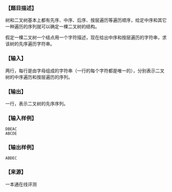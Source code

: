 ### 【题目描述】

树和二叉树基本上都有先序、中序、后序、按层遍历等遍历顺序，给定中序和其它一种遍历的序列就可以确定一棵二叉树的结构。

假定一棵二叉树一个结点用一个字符描述，现在给出中序和按层遍历的字符串，求该树的先序遍历字符串。

### 【输入】

两行，每行是由字母组成的字符串（一行的每个字符都是唯一的），分别表示二叉树的中序遍历和按层遍历的序列。

### 【输出】

一行，表示二叉树的先序序列。

### 【输入样例】

```
DBEAC
ABCDE
```

### 【输出样例】

```
ABDEC
```


 ### 【来源】

 一本通在线评测 